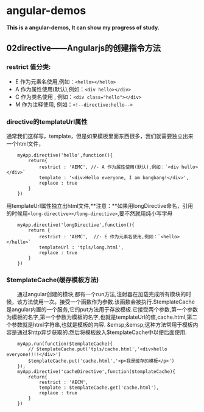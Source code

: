 # angular-demos
<b>This is a angular-demos, It can show my progress of study.</b>
## 02directive——Angularjs的创建指令方法
### restrict 值分类:
- E 作为元素名使用,例如：`<hello></hello>`  
- A 作为属性使用(默认),例如：`<div hello></div>`
- C 作为类名使用 , 例如：`<div class="hello"></div>`
- M 作为注释使用,  例如：`<!--directive:hello-->`
### directive的templateUrl属性
通常我们这样写，template，但是如果模板里面东西很多，我们就需要独立出来一个html文件，
```
    myApp.directive('hello',function(){
        return{
            restrict : 'AEMC', //- A 作为属性使用(默认),例如：`<div hello></div>`
            template : '<div>Hello everyone, I am bangbang!</div>',
            replace : true
        }
    })
```
用templateUrl属性独立出html文件,**注意：**如果用longDirective命名，引用的时候用`<long-directive></long-directive>`,要不然就用纯小写字母

```
    myApp.directive('longDirective',function(){
        return {
            restrict : 'AEMC',  //- E 作为元素名使用,例如：`<hello></hello>`  
            templateUrl : 'tpls/long.html',
            replace : true
        }
    })
```
### $templateCache(缓存模板方法)
&emsp;&emsp;通过angular创建的模块,都有一个run方法,注射器在加载完成所有模块的时候，该方法使用一次。接受一个函数作为参数.该函数会被执行.$templateCache是angular内置的一个服务,它的put方法用于存放模板.它接受两个参数,第一个参数为模板的名字,第一个参数为模板的名字,也就是templateUrl的值,cache.html,第二个参数就是html字符串,也就是模板的内容.
&emsp;&emsp;这种方法常用于模板内容是通过$http异步获取的.然后将模板放入$templateCache中以便后面使用.

```
    myApp.run(function($templateCache){
        // $templateCache.put('tpls/cache.html','<div>hello everyone!!!!</div>')
        $templateCache.put('cache.html','<p>我是缓存的模板</p>')
    });
    myApp.directive('cacheDirective',function($templateCache){
        return{
            restrict : 'AECM',
            template : $templateCache.get('cache.html'),
            replace : true
        }
    })
```
